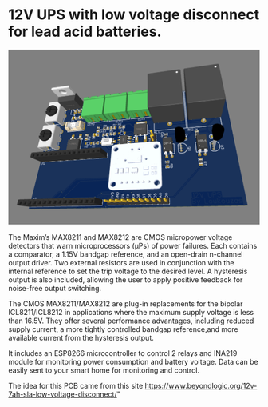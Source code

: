 # 12V UPS with low voltage disconnect for lead acid batteries.

![alt text](https://github.com/panoslouk/12V-UPS-for-Lead-Acid-Battery/blob/main/Images/Screenshot_1.png)

The Maxim’s MAX8211 and MAX8212 are CMOS micropower voltage detectors that warn microprocessors (μPs) of power failures. Each contains a comparator, a 1.15V
bandgap reference, and an open-drain n-channel output driver. Two external resistors are used in conjunction with the internal reference to set the trip voltage to the desired level. A hysteresis output is also included, allowing the user to apply positive feedback for noise-free output switching.

The CMOS MAX8211/MAX8212 are plug-in replacements for the bipolar ICL8211/ICL8212 in applications where the maximum supply voltage is less than 16.5V. They offer several performance advantages, including reduced supply current, a more tightly controlled bandgap reference,and more available current from the hysteresis output.

It includes an ESP8266 microcontroller to control 2 relays and INA219 module for monitoring power consumption and battery voltage. Data can be easily sent to your smart home for monitoring and control.

The idea for this PCB came from this site https://www.beyondlogic.org/12v-7ah-sla-low-voltage-disconnect/"
